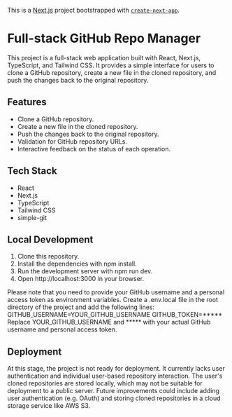 This is a [Next.js](https://nextjs.org/) project bootstrapped with [`create-next-app`](https://github.com/vercel/next.js/tree/canary/packages/create-next-app).

# Full-stack GitHub Repo Manager

This project is a full-stack web application built with React, Next.js, TypeScript, and Tailwind CSS. It provides a simple interface for users to clone a GitHub repository, create a new file in the cloned repository, and push the changes back to the original repository.

## Features
* Clone a GitHub repository.
* Create a new file in the cloned repository.
* Push the changes back to the original repository.
* Validation for GitHub repository URLs.
* Interactive feedback on the status of each operation.

## Tech Stack
* React
* Next.js
* TypeScript
* Tailwind CSS
* simple-git
  
## Local Development
1. Clone this repository.
2. Install the dependencies with npm install.
3. Run the development server with npm run dev.
4. Open http://localhost:3000 in your browser.
   
Please note that you need to provide your GitHub username and a personal access token as environment variables. Create a .env.local file in the root directory of the project and add the following lines:
GITHUB_USERNAME=YOUR_GITHUB_USERNAME
GITHUB_TOKEN=*****
Replace YOUR_GITHUB_USERNAME and ***** with your actual GitHub username and personal access token.

## Deployment
At this stage, the project is not ready for deployment. It currently lacks user authentication and individual user-based repository interaction. The user's cloned repositories are stored locally, which may not be suitable for deployment to a public server. Future improvements could include adding user authentication (e.g. OAuth) and storing cloned repositories in a cloud storage service like AWS S3.
